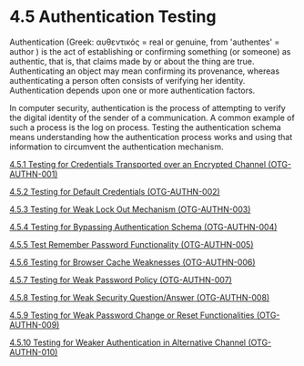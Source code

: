 # 4.5 Authentication Testing

Authentication (Greek: αυθεντικός = real or genuine, from 'authentes' = author ) is the act of establishing or confirming something (or someone) as authentic, that is, that claims made by or about the thing are true. Authenticating an object may mean confirming its provenance, whereas authenticating a person often consists of verifying her identity. Authentication depends upon one or more authentication factors.

In computer security, authentication is the process of attempting to verify the digital identity of the sender of a communication. A common example of such a process is the log on process. Testing the authentication schema means understanding how the authentication process works and using that information to circumvent the authentication mechanism.

[4.5.1 Testing for Credentials Transported over an Encrypted Channel (OTG-AUTHN-001)](4.5.1_Testing_for_Credentials_Transported_over_an_Encrypted_Channel_OTG-AUTHN-001.md)

[4.5.2 Testing for Default Credentials (OTG-AUTHN-002)](4.5.2_Testing_for_Default_Credentials_OTG-AUTHN-002.md)

[4.5.3 Testing for Weak Lock Out Mechanism (OTG-AUTHN-003)](4.5.3_Testing_for_Weak_Lock_Out_Mechanism_OTG-AUTHN-003.md)

[4.5.4 Testing for Bypassing Authentication Schema (OTG-AUTHN-004)](4.5.4_Testing_for_Bypassing_Authentication_Schema_OTG-AUTHN-004.md)

[4.5.5 Test Remember Password Functionality (OTG-AUTHN-005)](4.5.5_Testing_for_Vulnerable_Remember_Password_OTG-AUTHN-005.md)

[4.5.6 Testing for Browser Cache Weaknesses (OTG-AUTHN-006)](4.5.6_Testing_for_Browser_Cache_Weaknesses_OTG-AUTHN-006.md)

[4.5.7 Testing for Weak Password Policy (OTG-AUTHN-007)](4.5.7_Testing_for_Weak_Password_Policy_OTG-AUTHN-007.md)

[4.5.8 Testing for Weak Security Question/Answer (OTG-AUTHN-008)](4.5.8_Testing_for_Weak_Security_Question_Answer_OTG-AUTHN-008.md)

[4.5.9 Testing for Weak Password Change or Reset Functionalities (OTG-AUTHN-009)](4.5.9_Testing_for_Weak_Password_Change_or_Reset_Functionalities_OTG-AUTHN-009.md)

[4.5.10 Testing for Weaker Authentication in Alternative Channel (OTG-AUTHN-010)](4.5.10_Testing_for_Weaker_Authentication_in_Alternative_Channel_OTG-AUTHN-010.md)
